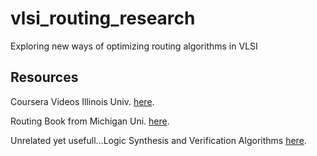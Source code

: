 # vlsi_routing_research
Exploring new ways of optimizing routing algorithms in VLSI

## Resources

Coursera Videos Illinois Univ. [here](https://www.coursera.org/learn/vlsi-cad-layout/home/week/3).

Routing Book from Michigan Uni. [here](https://web.eecs.umich.edu/~mazum/ClassDescriptions/Routing.pdf).


Unrelated yet usefull...Logic Synthesis and Verification Algorithms [here](https://libgen.is/book/index.php?md5=C174C921787EA54E9901B679AA89A5FD).